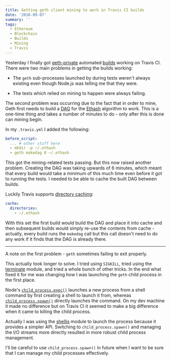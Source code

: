 ```yaml
---
title: Getting geth client mining to work in Travis CI builds
date: '2016-09-07'
summary: ''
tags:
  - Ethereum
  - Blockchain
  - Builds
  - Mining
  - Travis
---
```


Yesterday I finally got [geth-private](https://github.com/hiddentao/geth-private) automated [builds](https://travis-ci.org/hiddentao/geth-private/builds) working on Travis CI. There were two main problems in getting the builds working:

* The `geth` sub-processes launched by during tests weren't always existing even though Node.js 
was telling me that they were.

* The tests which relied on mining to happen were always failing.

The second problem was occurring due to the fact that in order to mine, Geth first needs to build a [DAG](https://en.wikipedia.org/wiki/Directed_acyclic_graph) for the [Ethash](https://github.com/ethereum/wiki/wiki/Ethash) algorithm to work. This is a one-time thing and takes a number of minutes to do - only after this is done can mining begin.

In my `.travis.yml` I added the following:

```yml
before_script:
  ... # other stuff here
  - mkdir -p ~/.ethash
  - geth makedag 0 ~/.ethash
``` 

This got the mining-related tests passing. But this now raised another problem. Creating the DAG 
was taking upwards of 6 minutes, which meant that every build would take a minimum of this much time even before it got to running the tests. I needed to be able to cache the built DAG between 
builds.

Luckily Travis supports [directory caching](http://docs.travis-ci.com/user/caching/):

```yml
cache:
  directories:
    - ~/.ethash
```

With this set the first build would build the DAG and place it into cache and then subsequent builds would simply re-use the contents from cache - actually, every build runs the `makedag` call but this call doesn't need to do any work if it finds that the DAG is already there.

***

A note on the first problem - `geth` sometimes failing to exit properly. 

This actually took 
longer to solve. I tried using `SIGKILL`, tried using the [terminate](https://www.npmjs.com/package/terminate) module, and tried a whole bunch of other tricks. In the end what fixed it for me was changing how I was launching the `geth` child process in the first place.

Node's [`child_process.exec()`](http://nodejs.org/dist/latest/docs/api/child_process.html#child_process_child_process_exec_command_options_callback) launches a new process from a shell command by first creating a shell to launch it from, whereas [`child_process.spawn()`](http://nodejs.org/dist/latest/docs/api/child_process.html#child_process_child_process_spawn_command_args_options) directly launches the command. On my dev machine it made no difference but on Travis CI it seemed to make a big difference when it came to killing the child process. 

Actually I was using the  [shelljs](https://github.com/shelljs/shelljs) module to launch the process because it provides a simpler API. Switching to `child_process.spawn()` and managing the I/O streams more directly resulted in more robust child process management.

I'll be careful to use `child_process.spawn()` in future when I want to be sure that I can manage my child processes effectively.

